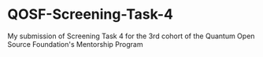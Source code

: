 # QOSF-Screening-Task-4
My submission of Screening Task 4 for the 3rd cohort of the Quantum Open Source Foundation's Mentorship Program
